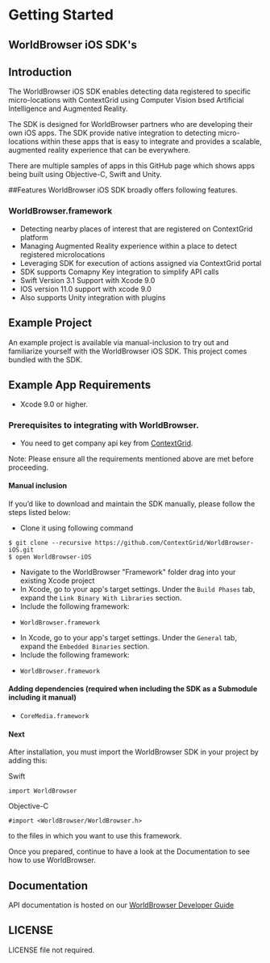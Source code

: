 # Getting Started

## WorldBrowser iOS SDK's

## Introduction

The WorldBrowser iOS SDK enables detecting data registered to specific micro-locations with ContextGrid using Computer Vision bsed Artificial Intelligence and Augmented Reality. 

The SDK is designed for WorldBrowser partners who are developing their own iOS apps. The SDK provide native integration to detecting micro-locations within these apps that is easy to integrate and provides a scalable, augmented reality experience that can be everywhere.

There are multiple samples of apps in this GitHub page which shows apps being built using Objective-C, Swift and Unity.

##Features 
WorldBrowser iOS SDK broadly offers following features.

### WorldBrowser.framework

+ Detecting nearby places of interest that are registered on ContextGrid platform
+ Managing Augmented Reality experience within a place to detect registered microlocations
+ Leveraging SDK for execution of actions assigned via ContextGrid portal 
+ SDK supports Comapny Key integration to simplify API calls
+ Swift Version 3.1 Support with Xcode 9.0
+ IOS version 11.0 support with xcode 9.0
+ Also supports Unity integration with plugins

## Example Project
An example project is available via  manual-inclusion to try out and familiarize yourself with the WorldBrowser iOS SDK. This project comes bundled with the SDK.

## Example App Requirements

+ Xcode 9.0 or higher.

### Prerequisites to integrating with WorldBrowser.
+ You need to get company api key from [ContextGrid](https://app.contextgrid.com/).

Note: Please ensure all the requirements mentioned above are met before proceeding.

#### Manual inclusion
If you’d like to download and maintain the SDK manually, please follow the steps listed below:
+ Clone it using following command
~~~{.m}
$ git clone --recursive https://github.com/ContextGrid/WorldBrowser-iOS.git
$ open WorldBrowser-iOS
~~~
+ Navigate to the WorldBrowser "Framework" folder drag into your existing Xcode project
+ In Xcode, go to your app's target settings. Under the `Build Phases` tab, expand the `Link Binary With Libraries` section.
+ Include the following framework:
- `WorldBrowser.framework`
+ In Xcode, go to your app's target settings. Under the `General` tab, expand the `Embedded Binaries` section.
+ Include the following framework:
- `WorldBrowser.framework`

#### Adding dependencies (required when including the SDK as a Submodule  including it manual)
- `CoreMedia.framework`

#### Next

After installation, you must import the WorldBrowser SDK in your project by adding this:

Swift
~~~{.m}
import WorldBrowser
~~~

Objective-C
~~~{.m}
#import <WorldBrowser/WorldBrowser.h>
~~~

to the files in which you want to use this framework.

Once you prepared, continue to have a look at the Documentation to see how to use WorldBrowser.

## Documentation
API documentation is hosted on our [WorldBrowser Developer Guide](https://app.contextgrid.com/docs/#introduction)

LICENSE
-------
LICENSE file not required.
